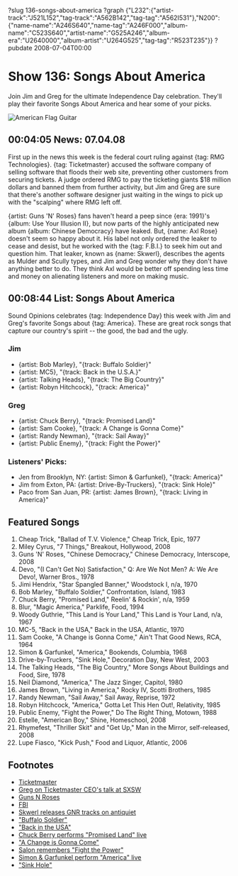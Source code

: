 ?slug 136-songs-about-america
?graph {"L232":{"artist-track":"J521L152","tag-track":"A562B142","tag-tag":"A562I531"},"N200":{"name-name":"A246S640","name-tag":"A246F000","album-name":"C523S640","artist-name":"G525A246","album-era":"U2640000","album-artist":"U264G525","tag-tag":"R523T235"}}
?pubdate 2008-07-04T00:00

# Show 136: Songs About America
Join Jim and Greg for the ultimate Independence Day celebration. They'll play their favorite Songs About America and hear some of your picks.

![American Flag Guitar](http://static.soundopinions.org/images/2008/AmericaGuitar.jpg)

## 00:04:05 News: 07.04.08
First up in the news this week is the federal court ruling against {tag: RMG Technologies}. {tag: Ticketmaster} accused the software company of selling software that floods their web site, preventing other customers from securing tickets. A judge ordered RMG to pay the ticketing giants $18 million dollars and banned them from further activity, but Jim and Greg are sure that there's another software designer just waiting in the wings to pick up with the "scalping" where RMG left off.

{artist: Guns 'N' Roses} fans haven't heard a peep since {era: 1991}'s {album: Use Your Illusion II}, but now parts of the highly anticipated new album {album: Chinese Democracy} have leaked. But, {name: Axl Rose} doesn't seem so happy about it. His label not only ordered the leaker to cease and desist, but he worked with the {tag: F.B.I.} to seek him out and question him. That leaker, known as {name: Skwerl}, describes the agents as Mulder and Scully types, and Jim and Greg wonder why they don't have anything better to do. They think Axl would be better off spending less time and money on alienating listeners and more on making music.

## 00:08:44 List: Songs About America
Sound Opinions celebrates {tag: Independence Day} this week with Jim and Greg's favorite Songs about {tag: America}. These are great rock songs that capture our country's spirit -- the good, the bad and the ugly.

### Jim
- {artist: Bob Marley}, "{track: Buffalo Soldier}"
- {artist: MC5}, "{track: Back in the U.S.A.}"
- {artist: Talking Heads}, "{track: The Big Country}"
- {artist: Robyn Hitchcock}, "{track: America}"

### Greg
- {artist: Chuck Berry}, "{track: Promised Land}"
- {artist: Sam Cooke}, "{track: A Change is Gonna Come}"
- {artist: Randy Newman}, "{track: Sail Away}"
- {artist: Public Enemy}, "{track: Fight the Power}"

### Listeners' Picks:

- Jen from Brooklyn, NY: {artist: Simon & Garfunkel}, "{track: America}"
- Jim from Exton, PA: {artist: Drive-By-Truckers}, "{track: Sink Hole}"
- Paco from San Juan, PR: {artist: James Brown}, "{track: Living in America}"

## Featured Songs
1. Cheap Trick, "Ballad of T.V. Violence," Cheap Trick, Epic, 1977
2. Miley Cyrus, "7 Things," Breakout, Hollywood, 2008
3. Guns 'N' Roses, "Chinese Democracy," Chinese Democracy, Interscope, 2008
4. Devo, "(I Can't Get No) Satisfaction," Q: Are We Not Men? A: We Are Devo!, Warner Bros., 1978
5. Jimi Hendrix, "Star Spangled Banner," Woodstock I, n/a, 1970
6. Bob Marley, "Buffalo Soldier," Confrontation, Island, 1983
7. Chuck Berry, "Promised Land," Reelin' & Rockin', n/a, 1959
8. Blur, "Magic America," Parklife, Food, 1994
9. Woody Guthrie, "This Land is Your Land," This Land is Your Land, n/a, 1967
10. MC-5, "Back in the USA," Back in the USA, Atlantic, 1970
11. Sam Cooke, "A Change is Gonna Come," Ain't That Good News, RCA, 1964
12. Simon & Garfunkel, "America," Bookends, Columbia, 1968
13. Drive-by-Truckers, "Sink Hole," Decoration Day, New West, 2003
14. The Talking Heads, "The Big Country," More Songs About Buildings and Food, Sire, 1978
15. Neil Diamond, "America," The Jazz Singer, Capitol, 1980
16. James Brown, "Living in America," Rocky IV, Scotti Brothers, 1985
17. Randy Newman, "Sail Away," Sail Away, Reprise, 1972
18. Robyn Hitchcock, "America," Gotta Let This Hen Out!, Relativity, 1985
19. Public Enemy, "Fight the Power," Do The Right Thing, Motown, 1988
20. Estelle, "American Boy," Shine, Homeschool, 2008
21. Rhymefest, "Thriller Skit" and "Get Up," Man in the Mirror, self-released, 2008
22. Lupe Fiasco, "Kick Push," Food and Liquor, Atlantic, 2006

## Footnotes
- [Ticketmaster](http://www.ticketmaster.com/)
- [Greg on Ticketmaster CEO's talk at SXSW](http://leisureblogs.chicagotribune.com/turn_it_up/2008/03/ticketmaster-ce.html)
- [Guns N Roses](http://www.gunsnroses.com/)
- [FBI](http://www.fbi.gov/)
- [Skwerl releases GNR tracks on antiquiet](http://www.antiquiet.com/features/2008/06/weve-got-chinese-democracy-and-its-worth-the-wait/)
- ["Buffalo Soldier"](http://www.allmusic.com/cg/amg.dll?p=amg&sql=33:fifqxzq5ldhe)
- ["Back in the USA"](http://www.allmusic.com/cg/amg.dll?p=amg&sql=33:j9fpxxesldke)
- [Chuck Berry performs "Promised Land" live](http://www.youtube.com/watch?v=cK6MElklfvM)
- ["A Change is Gonna Come"](http://www.allmusic.com/cg/amg.dll?p=amg&sql=33:avfpxqwgldde)
- [Salon remembers "Fight the Power"](http://dir.salon.com/story/ent/masterpiece/2002/06/03/fight_the_power/)
- [Simon & Garfunkel perform "America" live](http://www.youtube.com/watch?v=vCbOEZ8c8dM)
- ["Sink Hole"](http://www.last.fm/music/Drive-By+Truckers/_/Sink+Hole)
